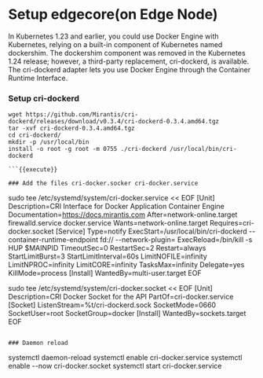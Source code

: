 # Setup edgecore(on Edge Node)

In Kubernetes 1.23 and earlier, you could use Docker Engine with Kubernetes, relying on a built-in component of Kubernetes named dockershim. The dockershim component was removed in the Kubernetes 1.24 release; however, a third-party replacement, cri-dockerd, is available. The cri-dockerd adapter lets you use Docker Engine through the Container Runtime Interface.

### Setup cri-dockerd 

``` 
wget https://github.com/Mirantis/cri-dockerd/releases/download/v0.3.4/cri-dockerd-0.3.4.amd64.tgz
tar -xvf cri-dockerd-0.3.4.amd64.tgz
cd cri-dockerd/
mkdir -p /usr/local/bin
install -o root -g root -m 0755 ./cri-dockerd /usr/local/bin/cri-dockerd

```{{execute}}

### Add the files cri-docker.socker cri-docker.service

```
sudo tee /etc/systemd/system/cri-docker.service << EOF
[Unit]
Description=CRI Interface for Docker Application Container Engine
Documentation=https://docs.mirantis.com
After=network-online.target firewalld.service docker.service
Wants=network-online.target
Requires=cri-docker.socket
[Service]
Type=notify
ExecStart=/usr/local/bin/cri-dockerd --container-runtime-endpoint fd:// --network-plugin=
ExecReload=/bin/kill -s HUP $MAINPID
TimeoutSec=0
RestartSec=2
Restart=always
StartLimitBurst=3
StartLimitInterval=60s
LimitNOFILE=infinity
LimitNPROC=infinity
LimitCORE=infinity
TasksMax=infinity
Delegate=yes
KillMode=process
[Install]
WantedBy=multi-user.target
EOF

sudo tee /etc/systemd/system/cri-docker.socket << EOF
[Unit]
Description=CRI Docker Socket for the API
PartOf=cri-docker.service
[Socket]
ListenStream=%t/cri-dockerd.sock
SocketMode=0660
SocketUser=root
SocketGroup=docker
[Install]
WantedBy=sockets.target
EOF


```{{execute}}

### Daemon reload

```
systemctl daemon-reload
systemctl enable cri-docker.service
systemctl enable --now cri-docker.socket
systemctl start cri-docker.service

```{{execute}}



